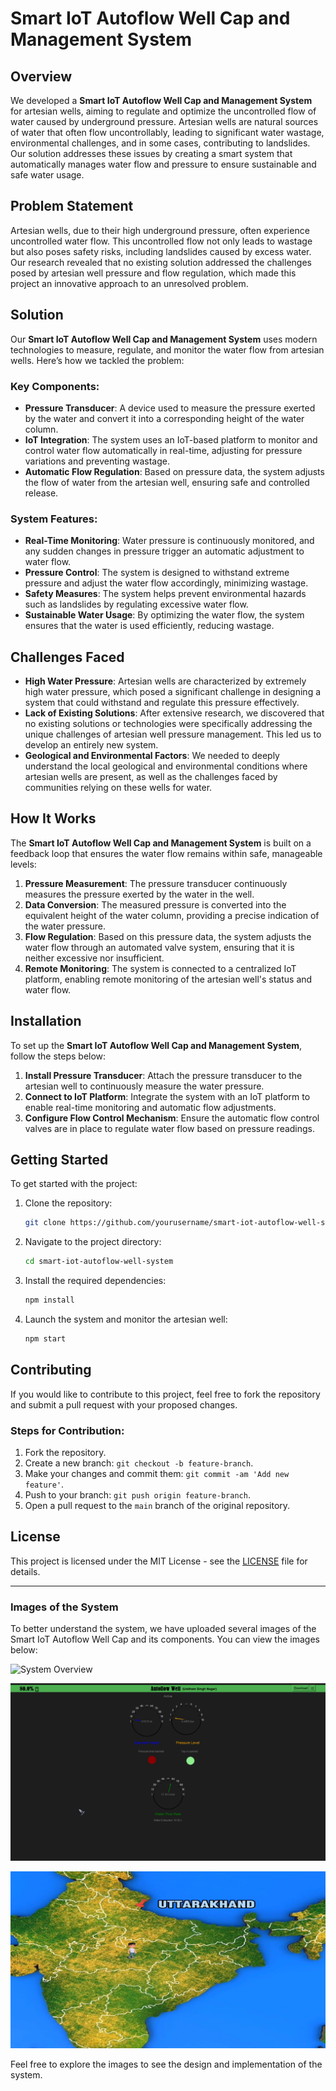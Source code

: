# Smart IoT Autoflow Well Cap and Management System

## Overview

We developed a **Smart IoT Autoflow Well Cap and Management System** for artesian wells, aiming to regulate and optimize the uncontrolled flow of water caused by underground pressure. Artesian wells are natural sources of water that often flow uncontrollably, leading to significant water wastage, environmental challenges, and in some cases, contributing to landslides. Our solution addresses these issues by creating a smart system that automatically manages water flow and pressure to ensure sustainable and safe water usage.

## Problem Statement

Artesian wells, due to their high underground pressure, often experience uncontrolled water flow. This uncontrolled flow not only leads to wastage but also poses safety risks, including landslides caused by excess water. Our research revealed that no existing solution addressed the challenges posed by artesian well pressure and flow regulation, which made this project an innovative approach to an unresolved problem.

## Solution

Our **Smart IoT Autoflow Well Cap and Management System** uses modern technologies to measure, regulate, and monitor the water flow from artesian wells. Here’s how we tackled the problem:

### Key Components:
- **Pressure Transducer**: A device used to measure the pressure exerted by the water and convert it into a corresponding height of the water column.
- **IoT Integration**: The system uses an IoT-based platform to monitor and control water flow automatically in real-time, adjusting for pressure variations and preventing wastage.
- **Automatic Flow Regulation**: Based on pressure data, the system adjusts the flow of water from the artesian well, ensuring safe and controlled release.
  
### System Features:
- **Real-Time Monitoring**: Water pressure is continuously monitored, and any sudden changes in pressure trigger an automatic adjustment to water flow.
- **Pressure Control**: The system is designed to withstand extreme pressure and adjust the water flow accordingly, minimizing wastage.
- **Safety Measures**: The system helps prevent environmental hazards such as landslides by regulating excessive water flow.
- **Sustainable Water Usage**: By optimizing the water flow, the system ensures that the water is used efficiently, reducing wastage.

## Challenges Faced
- **High Water Pressure**: Artesian wells are characterized by extremely high water pressure, which posed a significant challenge in designing a system that could withstand and regulate this pressure effectively.
- **Lack of Existing Solutions**: After extensive research, we discovered that no existing solutions or technologies were specifically addressing the unique challenges of artesian well pressure management. This led us to develop an entirely new system.
- **Geological and Environmental Factors**: We needed to deeply understand the local geological and environmental conditions where artesian wells are present, as well as the challenges faced by communities relying on these wells for water.

## How It Works
The **Smart IoT Autoflow Well Cap and Management System** is built on a feedback loop that ensures the water flow remains within safe, manageable levels:
1. **Pressure Measurement**: The pressure transducer continuously measures the pressure exerted by the water in the well.
2. **Data Conversion**: The measured pressure is converted into the equivalent height of the water column, providing a precise indication of the water pressure.
3. **Flow Regulation**: Based on this pressure data, the system adjusts the water flow through an automated valve system, ensuring that it is neither excessive nor insufficient.
4. **Remote Monitoring**: The system is connected to a centralized IoT platform, enabling remote monitoring of the artesian well's status and water flow.

## Installation

To set up the **Smart IoT Autoflow Well Cap and Management System**, follow the steps below:

1. **Install Pressure Transducer**: Attach the pressure transducer to the artesian well to continuously measure the water pressure.
2. **Connect to IoT Platform**: Integrate the system with an IoT platform to enable real-time monitoring and automatic flow adjustments.
3. **Configure Flow Control Mechanism**: Ensure the automatic flow control valves are in place to regulate water flow based on pressure readings.

## Getting Started

To get started with the project:

1. Clone the repository:
   ```bash
   git clone https://github.com/yourusername/smart-iot-autoflow-well-system.git
   ```

2. Navigate to the project directory:
   ```bash
   cd smart-iot-autoflow-well-system
   ```

3. Install the required dependencies:
   ```bash
   npm install
   ```

4. Launch the system and monitor the artesian well:
   ```bash
   npm start
   ```

## Contributing

If you would like to contribute to this project, feel free to fork the repository and submit a pull request with your proposed changes.

### Steps for Contribution:
1. Fork the repository.
2. Create a new branch: `git checkout -b feature-branch`.
3. Make your changes and commit them: `git commit -am 'Add new feature'`.
4. Push to your branch: `git push origin feature-branch`.
5. Open a pull request to the `main` branch of the original repository.

## License

This project is licensed under the MIT License - see the [LICENSE](LICENSE) file for details.

---

### Images of the System

To better understand the system, we have uploaded several images of the Smart IoT Autoflow Well Cap and its components. You can view the images below:

![System Overview](appgif.gif)

![Pressure Transducer Setup](appdashboard.png)

![IoT Integration](Indiamap.png)

Feel free to explore the images to see the design and implementation of the system.

